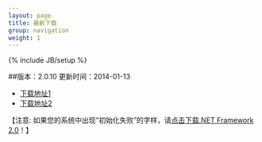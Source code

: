 ```yaml
---
layout: page
title: 最新下载
group: navigation
weight: 1
---
```


{% include JB/setup %}

##版本：2.0.10 更新时间：2014-01-13

  - <a href="http://pan.baidu.com/s/1mghWCjA" target="_blank">下载地址1</a>
  - <a href="http://yunpan.cn/Qzr2HGx6PSLUe" target="_blank">下载地址2</a>
  
【注意: 如果您的系统中出现“初始化失败”的字样，请<a href="http://download.microsoft.com/download/c/6/e/c6e88215-0178-4c6c-b5f3-158ff77b1f38/NetFx20SP2_x86.exe" target="_blank">点击下载.NET Framework 2.0</a>！】
